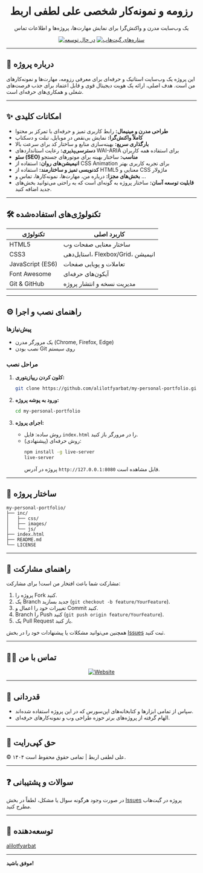 <div align="center">

# رزومه و نمونه‌کار شخصی علی لطفی اربط

یک وب‌سایت مدرن و واکنش‌گرا برای نمایش مهارت‌ها، پروژه‌ها و اطلاعات تماس

[![در حال توسعه](https://img.shields.io/badge/maintained-yes-brightgreen.svg)](https://github.com/alilotfyarbat/my-personal-portfolio)
[![ستاره‌های گیت‌هاب](https://img.shields.io/github/stars/alilotfyarbat/my-personal-portfolio?style=social)](https://github.com/alilotfyarbat/my-personal-portfolio/stargazers)

</div>

---

## 🎯 درباره پروژه

این پروژه یک وب‌سایت استاتیک و حرفه‌ای برای معرفی رزومه، مهارت‌ها و نمونه‌کارهای من است. هدف اصلی، ارائه یک هویت دیجیتال قوی و قابل اعتماد برای جذب فرصت‌های شغلی و همکاری‌های حرفه‌ای است.

---

## ✨ امکانات کلیدی

- **طراحی مدرن و مینیمال:** رابط کاربری تمیز و حرفه‌ای با تمرکز بر محتوا  
- **کاملاً واکنش‌گرا:** نمایش بی‌نقص در موبایل، تبلت و دسکتاپ  
- **بارگذاری سریع:** بهینه‌سازی منابع و ساختار کد برای سرعت بالا  
- **دسترسی‌پذیری:** رعایت استانداردهای WAI-ARIA برای استفاده همه کاربران  
- **سئو (SEO) مناسب:** ساختار بهینه برای موتورهای جستجو  
- **انیمیشن‌های روان:** استفاده از CSS Animation برای تجربه کاربری بهتر  
- **کدنویسی تمیز و ساختارمند:** استفاده از HTML5 معنایی و CSS ماژولار  
- **بخش‌های مجزا:** درباره من، مهارت‌ها، نمونه‌کارها، تماس و ...  
- **قابلیت توسعه آسان:** ساختار پروژه به گونه‌ای است که به راحتی می‌توانید بخش‌های جدید اضافه کنید.

---

## 🛠️ تکنولوژی‌های استفاده‌شده

| تکنولوژی         | کاربرد اصلی                                  |
|------------------|----------------------------------------------|
| HTML5            | ساختار معنایی صفحات وب                       |
| CSS3             | استایل‌دهی، Flexbox/Grid، انیمیشن            |
| JavaScript (ES6) | تعاملات و پویایی صفحات                       |
| Font Awesome     | آیکون‌های حرفه‌ای                            |
| Git & GitHub     | مدیریت نسخه و انتشار پروژه                   |

---

## ⚙️ راهنمای نصب و اجرا

### پیش‌نیازها

- یک مرورگر مدرن (Chrome, Firefox, Edge)
- نصب بودن Git روی سیستم

### مراحل نصب

1. **کلون کردن ریپازیتوری:**
   ```bash
   git clone https://github.com/alilotfyarbat/my-personal-portfolio.git
   ```

2. **ورود به پوشه پروژه:**
   ```bash
   cd my-personal-portfolio
   ```

3. **اجرای پروژه:**
   - روش ساده: فایل `index.html` را در مرورگر باز کنید.
   - روش حرفه‌ای (پیشنهادی):
     ```bash
     npm install -g live-server
     live-server
     ```
     پروژه در آدرس `http://127.0.0.1:8080` قابل مشاهده است.

---

## 📂 ساختار پروژه

```
my-personal-portfolio/
├── inc/
│   ├── css/
│   ├── images/
│   └── js/
├── index.html
├── README.md
└── LICENSE
```

---

## 🤝 راهنمای مشارکت

مشارکت شما باعث افتخار من است! برای مشارکت:

1. پروژه را Fork کنید.
2. یک Branch جدید بسازید (`git checkout -b feature/YourFeature`).
3. تغییرات خود را اعمال و Commit کنید.
4. Branch را Push کنید (`git push origin feature/YourFeature`).
5. یک Pull Request باز کنید.

همچنین می‌توانید مشکلات یا پیشنهادات خود را در بخش [Issues](https://github.com/alilotfyarbat/my-personal-portfolio/issues) ثبت کنید.

---

## 👨‍💻 تماس با من

<div align="center">
  <a href="https://alilotfyarbat.ir/">
    <img src="https://img.shields.io/badge/Website-4A4A4A?style=for-the-badge&logo=About.me&logoColor=white" alt="Website"/>
  </a>
</div>


---

## 🙏 قدردانی

- سپاس از تمامی ابزارها و کتابخانه‌های اپن‌سورس که در این پروژه استفاده شده‌اند.
- الهام گرفته از پروژه‌های برتر حوزه طراحی وب و نمونه‌کارهای حرفه‌ای.

---

## 📄 حق کپی‌رایت

© ۱۴۰۴ علی لطفی اربط | تمامی حقوق محفوظ است.

---

## ❓ سوالات و پشتیبانی

در صورت وجود هرگونه سوال یا مشکل، لطفاً در بخش [Issues](https://github.com/alilotfyarbat/my-personal-portfolio/issues) پروژه در گیت‌هاب مطرح کنید.

---

## 👤 توسعه‌دهنده

[alilotfyarbat](https://github.com/alilotfyarbat)

---


**موفق باشید!**
